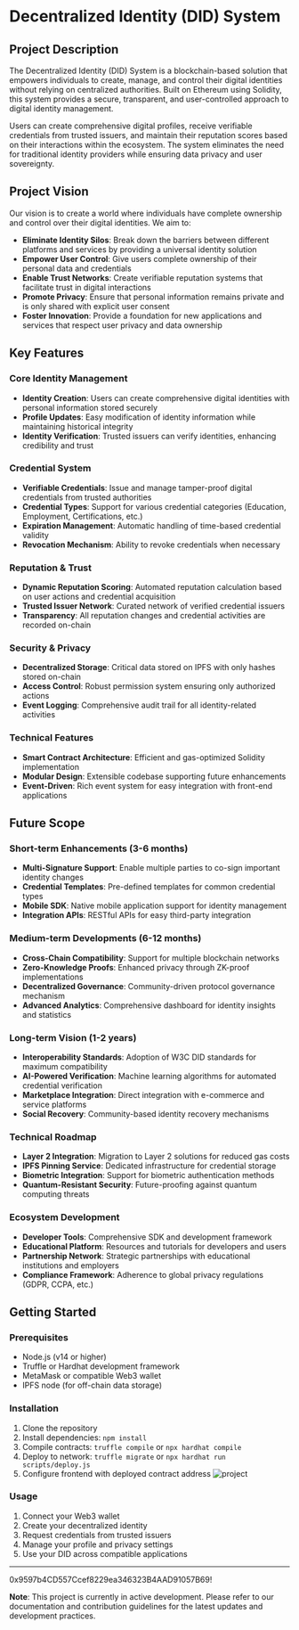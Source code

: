 # Decentralized Identity (DID) System

## Project Description

The Decentralized Identity (DID) System is a blockchain-based solution that empowers individuals to create, manage, and control their digital identities without relying on centralized authorities. Built on Ethereum using Solidity, this system provides a secure, transparent, and user-controlled approach to digital identity management.

Users can create comprehensive digital profiles, receive verifiable credentials from trusted issuers, and maintain their reputation scores based on their interactions within the ecosystem. The system eliminates the need for traditional identity providers while ensuring data privacy and user sovereignty.

## Project Vision

Our vision is to create a world where individuals have complete ownership and control over their digital identities. We aim to:

- **Eliminate Identity Silos**: Break down the barriers between different platforms and services by providing a universal identity solution
- **Empower User Control**: Give users complete ownership of their personal data and credentials
- **Enable Trust Networks**: Create verifiable reputation systems that facilitate trust in digital interactions
- **Promote Privacy**: Ensure that personal information remains private and is only shared with explicit user consent
- **Foster Innovation**: Provide a foundation for new applications and services that respect user privacy and data ownership

## Key Features

### Core Identity Management
- **Identity Creation**: Users can create comprehensive digital identities with personal information stored securely
- **Profile Updates**: Easy modification of identity information while maintaining historical integrity
- **Identity Verification**: Trusted issuers can verify identities, enhancing credibility and trust

### Credential System
- **Verifiable Credentials**: Issue and manage tamper-proof digital credentials from trusted authorities
- **Credential Types**: Support for various credential categories (Education, Employment, Certifications, etc.)
- **Expiration Management**: Automatic handling of time-based credential validity
- **Revocation Mechanism**: Ability to revoke credentials when necessary

### Reputation & Trust
- **Dynamic Reputation Scoring**: Automated reputation calculation based on user actions and credential acquisition
- **Trusted Issuer Network**: Curated network of verified credential issuers
- **Transparency**: All reputation changes and credential activities are recorded on-chain

### Security & Privacy
- **Decentralized Storage**: Critical data stored on IPFS with only hashes stored on-chain
- **Access Control**: Robust permission system ensuring only authorized actions
- **Event Logging**: Comprehensive audit trail for all identity-related activities

### Technical Features
- **Smart Contract Architecture**: Efficient and gas-optimized Solidity implementation
- **Modular Design**: Extensible codebase supporting future enhancements
- **Event-Driven**: Rich event system for easy integration with front-end applications

## Future Scope

### Short-term Enhancements (3-6 months)
- **Multi-Signature Support**: Enable multiple parties to co-sign important identity changes
- **Credential Templates**: Pre-defined templates for common credential types
- **Mobile SDK**: Native mobile application support for identity management
- **Integration APIs**: RESTful APIs for easy third-party integration

### Medium-term Developments (6-12 months)
- **Cross-Chain Compatibility**: Support for multiple blockchain networks
- **Zero-Knowledge Proofs**: Enhanced privacy through ZK-proof implementations
- **Decentralized Governance**: Community-driven protocol governance mechanism
- **Advanced Analytics**: Comprehensive dashboard for identity insights and statistics

### Long-term Vision (1-2 years)
- **Interoperability Standards**: Adoption of W3C DID standards for maximum compatibility
- **AI-Powered Verification**: Machine learning algorithms for automated credential verification
- **Marketplace Integration**: Direct integration with e-commerce and service platforms
- **Social Recovery**: Community-based identity recovery mechanisms

### Technical Roadmap
- **Layer 2 Integration**: Migration to Layer 2 solutions for reduced gas costs
- **IPFS Pinning Service**: Dedicated infrastructure for credential storage
- **Biometric Integration**: Support for biometric authentication methods
- **Quantum-Resistant Security**: Future-proofing against quantum computing threats

### Ecosystem Development
- **Developer Tools**: Comprehensive SDK and development framework
- **Educational Platform**: Resources and tutorials for developers and users
- **Partnership Network**: Strategic partnerships with educational institutions and employers
- **Compliance Framework**: Adherence to global privacy regulations (GDPR, CCPA, etc.)

## Getting Started

### Prerequisites
- Node.js (v14 or higher)
- Truffle or Hardhat development framework
- MetaMask or compatible Web3 wallet
- IPFS node (for off-chain data storage)

### Installation
1. Clone the repository
2. Install dependencies: `npm install`
3. Compile contracts: `truffle compile` or `npx hardhat compile`
4. Deploy to network: `truffle migrate` or `npx hardhat run scripts/deploy.js`
5. Configure frontend with deployed contract address
![project](https://github.com/user-attachments/assets/e266459c-830e-4f46-83c3-b0d14c86c0bc)

### Usage
1. Connect your Web3 wallet
2. Create your decentralized identity
3. Request credentials from trusted issuers
4. Manage your profile and privacy settings
5. Use your DID across compatible applications

---
0x9597b4CD557Ccef8229ea346323B4AAD91057B69!



**Note**: This project is currently in active development. Please refer to our documentation and contribution guidelines for the latest updates and development practices.
